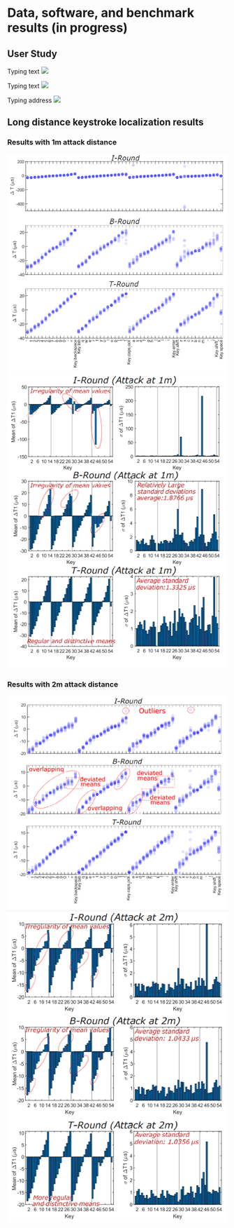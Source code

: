 # Data, software, and benchmark results (in progress)


## User Study

Typing text
![](https://github.com/auditoryeye/auditoryeyesight/blob/main/UserTyping/7jklw5.gif)

Typing text
![](https://github.com/auditoryeye/auditoryeyesight/blob/main/UserTyping/7jkn4y.gif)

Typing address
![](https://github.com/auditoryeye/auditoryeyesight/blob/main/UserTyping/7jko01.gif)

## Long distance keystroke localization results


### Results with 1m attack distance
![1m attack results](https://github.com/auditoryeye/auditoryeyesight/blob/main/longdistance_results/distance1m.PNG)
![1m attack results](https://github.com/auditoryeye/auditoryeyesight/blob/main/longdistance_results/distance1m_stats.PNG)


### Results with 2m attack distance
![1m attack results](https://github.com/auditoryeye/auditoryeyesight/blob/main/longdistance_results/distance2m.PNG)
![1m attack results](https://github.com/auditoryeye/auditoryeyesight/blob/main/longdistance_results/distance2m_stats.PNG)

